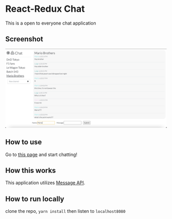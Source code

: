 # React-Redux Chat
This is a open to everyone chat application

## Screenshot
![screenshot](./screenshots/chat1.jpg)

## How to use
Go to [this page](https://suzukiryuichiro.github.io/chat/) and start chatting!

## How this works
This application utilizes [Message API](https://github.com/SuzukiRyuichiro/message_api).

## How to run locally
clone the repo,
```yarn install```
then listen to `localhost8080`
